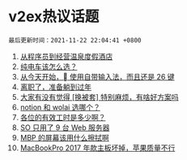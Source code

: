 # v2ex热议话题

`最后更新时间：2021-11-22 22:04:41 +0800`

1. [从程序员到经营温泉度假酒店](https://www.v2ex.com/t/817022)
1. [纯电车该怎么选？](https://www.v2ex.com/t/817033)
1. [从今天开始， 使用自带输入法，而且还是 26 键](https://www.v2ex.com/t/817021)
1. [离职了，准备躺到过年](https://www.v2ex.com/t/817041)
1. [大家有没有觉得 [换被套] 特别麻烦，有啥好方案吗](https://www.v2ex.com/t/816993)
1. [notion 和 wolai 选哪个？](https://www.v2ex.com/t/817134)
1. [各位的有效工时是多少啊？](https://www.v2ex.com/t/817092)
1. [SO 只用了 9 台 Web 服务器](https://www.v2ex.com/t/817121)
1. [MBP 的屏幕该用什么擦拭啊](https://www.v2ex.com/t/817104)
1. [MacBookPro 2017 年款主板坏掉，苹果质量不行](https://www.v2ex.com/t/817035)

